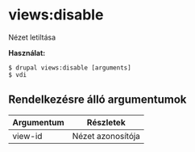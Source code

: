 # views:disable
Nézet letiltása

**Használat:**
```
$ drupal views:disable [arguments]
$ vdi  
```

## Rendelkezésre álló argumentumok
Argumentum | Részletek
---------|-------------
view-id | Nézet azonosítója
